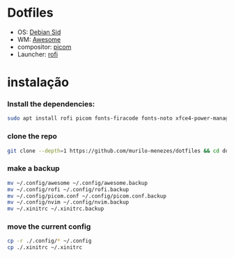 # Dotfiles
* OS: [Debian Sid](https://www.debian.org)
* WM: [Awesome](https://awesomewm.org)
* compositor: [picom](https://github.com/yshui/picom)
* Launcher: [rofi](https://github.com/davatorium/rofi)

# instalação
### Install the dependencies:
```bash
sudo apt install rofi picom fonts-firacode fonts-noto xfce4-power-manager nm-tray flameshot
```
### clone the repo
```bash
git clone --depth=1 https://github.com/murilo-menezes/dotfiles && cd dotfiles
```
### make a backup
```bash
mv ~/.config/awesome ~/.config/awesome.backup
mv ~/.config/rofi ~/.config/rofi.backup
mv ~/.config/picom.conf ~/.config/picom.conf.backup
mv ~/.config/nvim ~/.config/nvim.backup
mv ~/.xinitrc ~/.xinitrc.backup
```
### move the current config
```bash
cp -r ./.config/* ~/.config
cp ./.xinitrc ~/.xinitrc
```
